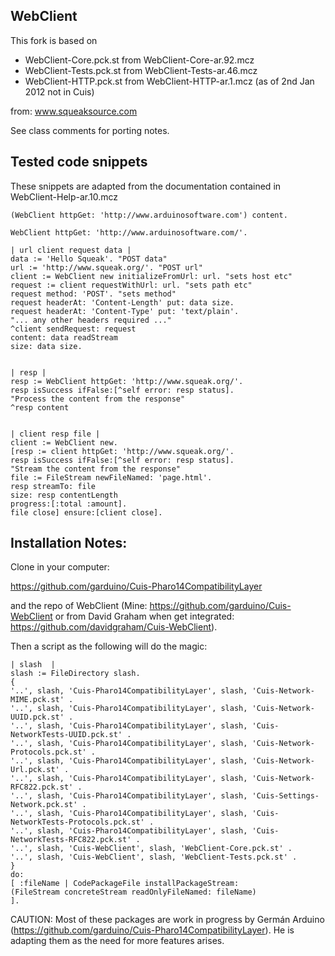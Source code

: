 WebClient
---------------

This fork is based on

* WebClient-Core.pck.st from WebClient-Core-ar.92.mcz
* WebClient-Tests.pck.st from WebClient-Tests-ar.46.mcz
* WebClient-HTTP.pck.st from WebClient-HTTP-ar.1.mcz (as of 2nd Jan
2012 not in Cuis)

from: www.squeaksource.com

See class comments for porting notes.


Tested code snippets
-------------------------------

These snippets are adapted from the documentation contained in
WebClient-Help-ar.10.mcz

    (WebClient httpGet: 'http://www.arduinosoftware.com') content.

    WebClient httpGet: 'http://www.arduinosoftware.com/'.

    | url client request data |
    data := 'Hello Squeak'. "POST data"
    url := 'http://www.squeak.org/'. "POST url"
    client := WebClient new initializeFromUrl: url. "sets host etc"
    request := client requestWithUrl: url. "sets path etc"
    request method: 'POST'. "sets method"
    request headerAt: 'Content-Length' put: data size.
    request headerAt: 'Content-Type' put: 'text/plain'.
    "... any other headers required ..."
    ^client sendRequest: request
    content: data readStream
    size: data size.


    | resp |
    resp := WebClient httpGet: 'http://www.squeak.org/'.
    resp isSuccess ifFalse:[^self error: resp status].
    "Process the content from the response"
    ^resp content


    | client resp file |
    client := WebClient new.
    [resp := client httpGet: 'http://www.squeak.org/'.
    resp isSuccess ifFalse:[^self error: resp status].
    "Stream the content from the response"
    file := FileStream newFileNamed: 'page.html'.
    resp streamTo: file
    size: resp contentLength
    progress:[:total :amount].
    file close] ensure:[client close].


Installation Notes:
--------------------------

Clone in your computer:

https://github.com/garduino/Cuis-Pharo14CompatibilityLayer

and the repo of WebClient (Mine: https://github.com/garduino/Cuis-WebClient or from David Graham when get integrated: https://github.com/davidgraham/Cuis-WebClient).

Then a script as the following will do the magic:

    | slash  |
    slash := FileDirectory slash.
    {
    '..', slash, 'Cuis-Pharo14CompatibilityLayer', slash, 'Cuis-Network-MIME.pck.st' .
    '..', slash, 'Cuis-Pharo14CompatibilityLayer', slash, 'Cuis-Network-UUID.pck.st' .
    '..', slash, 'Cuis-Pharo14CompatibilityLayer', slash, 'Cuis-NetworkTests-UUID.pck.st' .
    '..', slash, 'Cuis-Pharo14CompatibilityLayer', slash, 'Cuis-Network-Protocols.pck.st' .
    '..', slash, 'Cuis-Pharo14CompatibilityLayer', slash, 'Cuis-Network-Url.pck.st' .
    '..', slash, 'Cuis-Pharo14CompatibilityLayer', slash, 'Cuis-Network-RFC822.pck.st' .
    '..', slash, 'Cuis-Pharo14CompatibilityLayer', slash, 'Cuis-Settings-Network.pck.st' .
    '..', slash, 'Cuis-Pharo14CompatibilityLayer', slash, 'Cuis-NetworkTests-Protocols.pck.st' .
    '..', slash, 'Cuis-Pharo14CompatibilityLayer', slash, 'Cuis-NetworkTests-RFC822.pck.st' .
    '..', slash, 'Cuis-WebClient', slash, 'WebClient-Core.pck.st' .
    '..', slash, 'Cuis-WebClient', slash, 'WebClient-Tests.pck.st' .
    }
    do:
    [ :fileName | CodePackageFile installPackageStream:
    (FileStream concreteStream readOnlyFileNamed: fileName)
    ].

CAUTION: Most of these packages are work in progress by Germán Arduino
(https://github.com/garduino/Cuis-Pharo14CompatibilityLayer). He is adapting them as the need for
more features arises.
